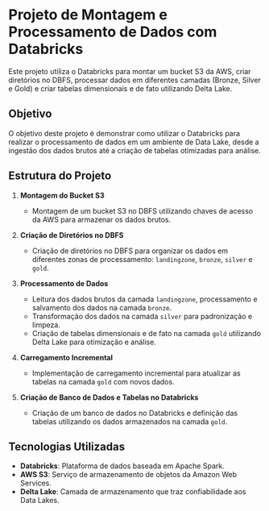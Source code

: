 # Projeto de Montagem e Processamento de Dados com Databricks

Este projeto utiliza o Databricks para montar um bucket S3 da AWS, criar diretórios no DBFS, processar dados em diferentes camadas (Bronze, Silver e Gold) e criar tabelas dimensionais e de fato utilizando Delta Lake.

## Objetivo

O objetivo deste projeto é demonstrar como utilizar o Databricks para realizar o processamento de dados em um ambiente de Data Lake, desde a ingestão dos dados brutos até a criação de tabelas otimizadas para análise.

## Estrutura do Projeto

1. **Montagem do Bucket S3**
    - Montagem de um bucket S3 no DBFS utilizando chaves de acesso da AWS para armazenar os dados brutos.

2. **Criação de Diretórios no DBFS**
    - Criação de diretórios no DBFS para organizar os dados em diferentes zonas de processamento: `landingzone`, `bronze`, `silver` e `gold`.

3. **Processamento de Dados**
    - Leitura dos dados brutos da camada `landingzone`, processamento e salvamento dos dados na camada `bronze`.
    - Transformação dos dados na camada `silver` para padronização e limpeza.
    - Criação de tabelas dimensionais e de fato na camada `gold` utilizando Delta Lake para otimização e análise.

4. **Carregamento Incremental**
    - Implementação de carregamento incremental para atualizar as tabelas na camada `gold` com novos dados.

5. **Criação de Banco de Dados e Tabelas no Databricks**
    - Criação de um banco de dados no Databricks e definição das tabelas utilizando os dados armazenados na camada `gold`.

## Tecnologias Utilizadas

- **Databricks**: Plataforma de dados baseada em Apache Spark.
- **AWS S3**: Serviço de armazenamento de objetos da Amazon Web Services.
- **Delta Lake**: Camada de armazenamento que traz confiabilidade aos Data Lakes.